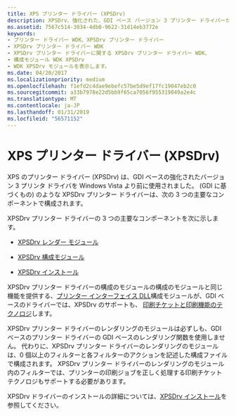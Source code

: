 ```yaml
---
title: XPS プリンター ドライバー (XPSDrv)
description: XPSDrv、強化された、GDI ベース バージョン 3 プリンター ドライバーが Windows Vista より前に使用されました。
ms.assetid: 7567c514-3034-4db0-9622-31d14eb3772e
keywords:
- プリンター ドライバー WDK、XPSDrv プリンター ドライバー
- XPSDrv プリンター ドライバー WDK
- XPSDrv プリンター ドライバーに関する XPSDrv プリンター ドライバー WDK、
- 構成モジュール WDK XPSDrv
- WDK XPSDrv モジュールを表示します。
ms.date: 04/20/2017
ms.localizationpriority: medium
ms.openlocfilehash: f1efd2c4dae9ebefc57be5d9ef17fc19047eb2c0
ms.sourcegitcommit: a33b7978e22d5bb9f65ca7056f955319049a2e4c
ms.translationtype: MT
ms.contentlocale: ja-JP
ms.lasthandoff: 01/31/2019
ms.locfileid: "56571152"
---
```

# <a name="xps-printer-driver-xpsdrv"></a>XPS プリンター ドライバー (XPSDrv)


XPS のプリンター ドライバー (XPSDrv) は、GDI ベースの強化されたバージョン 3 プリンタ ドライバを Windows Vista より前に使用されました。 (GDI に基づくもの) のような XPSDrv プリンター ドライバーは、次の 3 つの主要なコンポーネントで構成されます。

XPSDrv プリンター ドライバーの 3 つの主要なコンポーネントを次に示します。

-   [XPSDrv レンダー モジュール](xpsdrv-render-module.md)

-   [XPSDrv 構成モジュール](xpsdrv-configuration-module.md)

-   [XPSDrv インストール](xpsdrv-installation.md)

XPSDrv プリンター ドライバーの構成のモジュールの構成のモジュールと同じ機能を提供する、[プリンター インターフェイス DLL](printer-interface-dll.md)構成モジュールが、GDI ベースのドライバーでは、XPSDrv のサポートも、 [印刷チケットと印刷機能のテクノロジ](print-ticket-and-print-capabilities-technologies.md)します。

XPSDrv プリンター ドライバーのレンダリングのモジュールは必ずしも、GDI ベースのプリンター ドライバーの GDI ベースのレンダリング関数を使用しません。 代わりに、XPSDrv プリンター ドライバーのレンダリングのモジュールは、0 個以上のフィルターと各フィルターのアクションを記述した構成ファイルで構成されます。 XPSDrv プリンター ドライバーのレンダリングのモジュール内のフィルターでは、プリンターの印刷ジョブを正しく処理する印刷チケット テクノロジもサポートする必要があります。

XPSDrv ドライバーのインストールの詳細については、[XPSDrv インストール](xpsdrv-installation.md)を参照してください。

 

 




